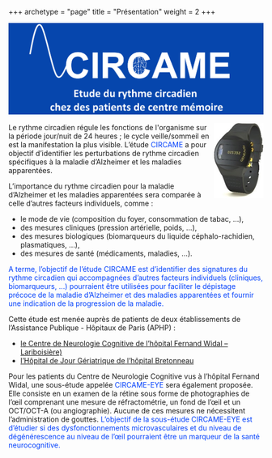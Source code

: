 +++
archetype = "page"
title = "Présentation"
weight = 2
+++

![](baniereetude.png)

<img style="float: right;" src="accelero.png">
Le rythme circadien régule les fonctions de l'organisme sur la période jour/nuit de 24 heures ; le cycle veille/sommeil en est la manifestation la plus visible. L’étude <span style="color:#0341fc">CIRCAME</span> a pour objectif d’identifier les perturbations de rythme circadien spécifiques à la maladie d’Alzheimer et les maladies apparentées. 

L’importance du rythme circadien pour la maladie d’Alzheimer et les maladies apparentées sera comparée à celle d’autres facteurs individuels, comme :    

- le mode de vie (composition du foyer, consommation de tabac, …),        
- des mesures cliniques (pression artérielle, poids, …),      
- des mesures biologiques (biomarqueurs du liquide céphalo-rachidien, plasmatiques, …),     
- des mesures de santé (médicaments, maladies, …).   

<span style="color:#0341fc">A terme, l’objectif de l’étude <span style="color:#0341fc">CIRCAME</span> est d’identifier des signatures du rythme circadien qui accompagnées d’autres facteurs individuels (cliniques, biomarqueurs, …) pourraient être utilisées pour faciliter le dépistage précoce de la maladie d’Alzheimer et des maladies apparentées et fournir une indication de la progression de la maladie.</span> 

Cette étude est menée auprès de patients de deux établissements de l’Assistance Publique - Hôpitaux de Paris (APHP) : 

-	[le Centre de Neurologie Cognitive de l’hôpital Fernand Widal – Lariboisière)](https://centre-memoire.aphp.fr/)   
-	[l’Hôpital de Jour Gériatrique de l’hôpital Bretonneau](https://hopital-bretonneau.aphp.fr/bretonneau/)   

Pour les patients du Centre de Neurologie Cognitive vus à l’hôpital Fernand Widal, une sous-étude appelée <span style="color:#0341fc">CIRCAME-EYE</span> sera également proposée. Elle consiste en un examen de la rétine sous forme de photographies de l’œil comprenant une mesure de réfractométrie, un fond de l’œil et un OCT/OCT-A (ou angiographie). Aucune de ces mesures ne nécessitent l’administration de gouttes. <span style="color:#0341fc">L’objectif de la sous-étude CIRCAME-EYE est d’étudier si des dysfonctionnements microvasculaires et du niveau de dégénérescence au niveau de l’œil pourraient être un marqueur de la santé neurocognitive.</span>     
